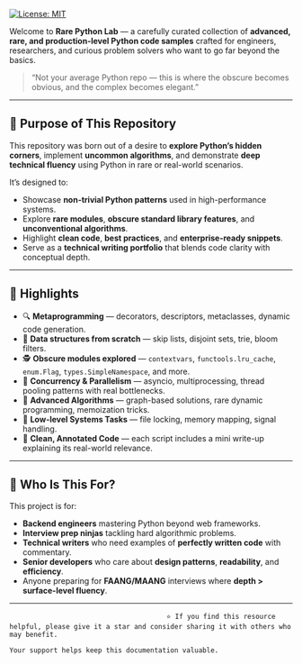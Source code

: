 

[![License: MIT](https://img.shields.io/badge/License-MIT-blue.svg)](LICENSE)

Welcome to **Rare Python Lab** — a carefully curated collection of **advanced, rare, and production-level Python code samples** crafted for engineers, researchers, and curious problem solvers who want to go far beyond the basics.

> “Not your average Python repo — this is where the obscure becomes obvious, and the complex becomes elegant.”

---

## 🚀 Purpose of This Repository

This repository was born out of a desire to **explore Python’s hidden corners**, implement **uncommon algorithms**, and demonstrate **deep technical fluency** using Python in rare or real-world scenarios.

It’s designed to:
- Showcase **non-trivial Python patterns** used in high-performance systems.
- Explore **rare modules**, **obscure standard library features**, and **unconventional algorithms**.
- Highlight **clean code**, **best practices**, and **enterprise-ready snippets**.
- Serve as a **technical writing portfolio** that blends code clarity with conceptual depth.

---

## 📌 Highlights

- 🔍 **Metaprogramming** — decorators, descriptors, metaclasses, dynamic code generation.
- 🧬 **Data structures from scratch** — skip lists, disjoint sets, trie, bloom filters.
- 🕵️ **Obscure modules explored** — `contextvars`, `functools.lru_cache`, `enum.Flag`, `types.SimpleNamespace`, and more.
- 🧪 **Concurrency & Parallelism** — asyncio, multiprocessing, thread pooling patterns with real bottlenecks.
- 🧠 **Advanced Algorithms** — graph-based solutions, rare dynamic programming, memoization tricks.
- 🔐 **Low-level Systems Tasks** — file locking, memory mapping, signal handling.
- 🧾 **Clean, Annotated Code** — each script includes a mini write-up explaining its real-world relevance.

---

## 💼 Who Is This For?

This project is for:
- **Backend engineers** mastering Python beyond web frameworks.
- **Interview prep ninjas** tackling hard algorithmic problems.
- **Technical writers** who need examples of **perfectly written code** with commentary.
- **Senior developers** who care about **design patterns**, **readability**, and **efficiency**.
- Anyone preparing for **FAANG/MAANG** interviews where **depth > surface-level fluency**.

---


                                           ⭐️ If you find this resource helpful, please give it a star and consider sharing it with others who may benefit.  
                                                                       Your support helps keep this documentation valuable.
